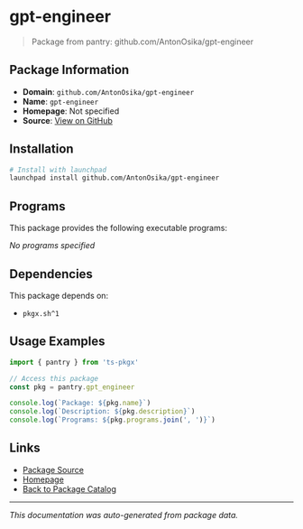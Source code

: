 # gpt-engineer

> Package from pantry: github.com/AntonOsika/gpt-engineer

## Package Information

- **Domain**: `github.com/AntonOsika/gpt-engineer`
- **Name**: `gpt-engineer`
- **Homepage**: Not specified
- **Source**: [View on GitHub](https://github.com/pkgxdev/pantry/tree/main/projects/github.com/AntonOsika/gpt-engineer/package.yml)

## Installation

```bash
# Install with launchpad
launchpad install github.com/AntonOsika/gpt-engineer
```

## Programs

This package provides the following executable programs:

*No programs specified*

## Dependencies

This package depends on:

- `pkgx.sh^1`

## Usage Examples

```typescript
import { pantry } from 'ts-pkgx'

// Access this package
const pkg = pantry.gpt_engineer

console.log(`Package: ${pkg.name}`)
console.log(`Description: ${pkg.description}`)
console.log(`Programs: ${pkg.programs.join(', ')}`)
```

## Links

- [Package Source](https://github.com/pkgxdev/pantry/tree/main/projects/github.com/AntonOsika/gpt-engineer/package.yml)
- [Homepage](#)
- [Back to Package Catalog](../package-catalog.md)

---

*This documentation was auto-generated from package data.*

